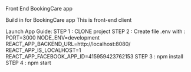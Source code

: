 Front End BookingCare app

Build in for BookingCare app 
This is front-end client

Launch App Guide: 
STEP 1 : CLONE project
STEP 2 : Create file .env with : 
    PORT=3000
    NODE_ENV=development
    REACT_APP_BACKEND_URL=http://localhost:8080/
    REACT_APP_IS_LOCALHOST=1
    REACT_APP_FACEBOOK_APP_ID=415959423762153
STEP 3 : npm install
STEP 4 : npm start

